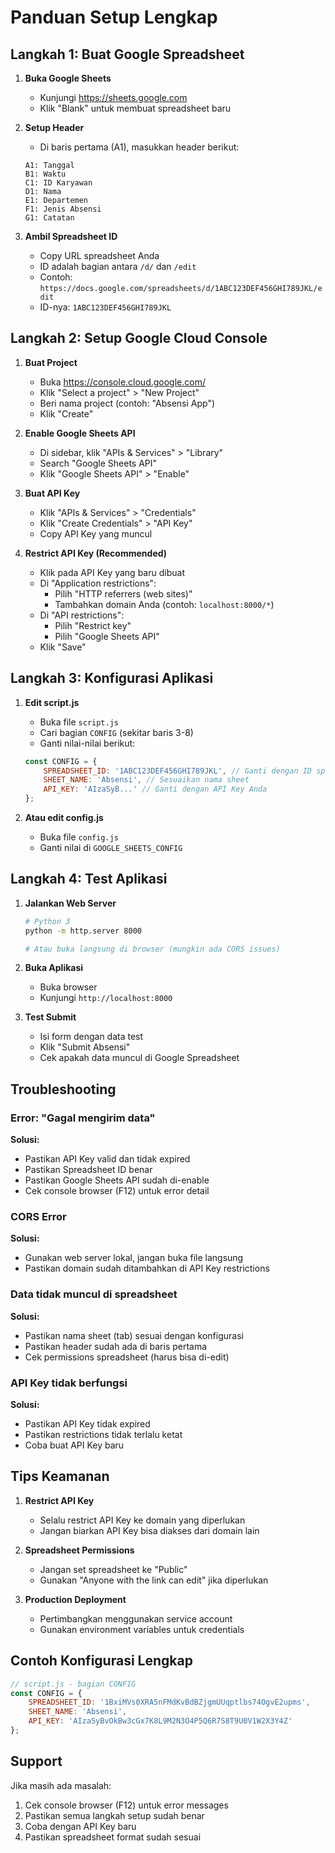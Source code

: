 # Panduan Setup Lengkap

## Langkah 1: Buat Google Spreadsheet

1. **Buka Google Sheets**
   - Kunjungi https://sheets.google.com
   - Klik "Blank" untuk membuat spreadsheet baru

2. **Setup Header**
   - Di baris pertama (A1), masukkan header berikut:
   ```
   A1: Tanggal
   B1: Waktu  
   C1: ID Karyawan
   D1: Nama
   E1: Departemen
   F1: Jenis Absensi
   G1: Catatan
   ```

3. **Ambil Spreadsheet ID**
   - Copy URL spreadsheet Anda
   - ID adalah bagian antara `/d/` dan `/edit`
   - Contoh: `https://docs.google.com/spreadsheets/d/1ABC123DEF456GHI789JKL/edit`
   - ID-nya: `1ABC123DEF456GHI789JKL`

## Langkah 2: Setup Google Cloud Console

1. **Buat Project**
   - Buka https://console.cloud.google.com/
   - Klik "Select a project" > "New Project"
   - Beri nama project (contoh: "Absensi App")
   - Klik "Create"

2. **Enable Google Sheets API**
   - Di sidebar, klik "APIs & Services" > "Library"
   - Search "Google Sheets API"
   - Klik "Google Sheets API" > "Enable"

3. **Buat API Key**
   - Klik "APIs & Services" > "Credentials"
   - Klik "Create Credentials" > "API Key"
   - Copy API Key yang muncul

4. **Restrict API Key (Recommended)**
   - Klik pada API Key yang baru dibuat
   - Di "Application restrictions":
     - Pilih "HTTP referrers (web sites)"
     - Tambahkan domain Anda (contoh: `localhost:8000/*`)
   - Di "API restrictions":
     - Pilih "Restrict key"
     - Pilih "Google Sheets API"
   - Klik "Save"

## Langkah 3: Konfigurasi Aplikasi

1. **Edit script.js**
   - Buka file `script.js`
   - Cari bagian `CONFIG` (sekitar baris 3-8)
   - Ganti nilai-nilai berikut:
   ```javascript
   const CONFIG = {
       SPREADSHEET_ID: '1ABC123DEF456GHI789JKL', // Ganti dengan ID spreadsheet Anda
       SHEET_NAME: 'Absensi', // Sesuaikan nama sheet
       API_KEY: 'AIzaSyB...' // Ganti dengan API Key Anda
   };
   ```

2. **Atau edit config.js**
   - Buka file `config.js`
   - Ganti nilai di `GOOGLE_SHEETS_CONFIG`

## Langkah 4: Test Aplikasi

1. **Jalankan Web Server**
   ```bash
   # Python 3
   python -m http.server 8000
   
   # Atau buka langsung di browser (mungkin ada CORS issues)
   ```

2. **Buka Aplikasi**
   - Buka browser
   - Kunjungi `http://localhost:8000`

3. **Test Submit**
   - Isi form dengan data test
   - Klik "Submit Absensi"
   - Cek apakah data muncul di Google Spreadsheet

## Troubleshooting

### Error: "Gagal mengirim data"
**Solusi:**
- Pastikan API Key valid dan tidak expired
- Pastikan Spreadsheet ID benar
- Pastikan Google Sheets API sudah di-enable
- Cek console browser (F12) untuk error detail

### CORS Error
**Solusi:**
- Gunakan web server lokal, jangan buka file langsung
- Pastikan domain sudah ditambahkan di API Key restrictions

### Data tidak muncul di spreadsheet
**Solusi:**
- Pastikan nama sheet (tab) sesuai dengan konfigurasi
- Pastikan header sudah ada di baris pertama
- Cek permissions spreadsheet (harus bisa di-edit)

### API Key tidak berfungsi
**Solusi:**
- Pastikan API Key tidak expired
- Pastikan restrictions tidak terlalu ketat
- Coba buat API Key baru

## Tips Keamanan

1. **Restrict API Key**
   - Selalu restrict API Key ke domain yang diperlukan
   - Jangan biarkan API Key bisa diakses dari domain lain

2. **Spreadsheet Permissions**
   - Jangan set spreadsheet ke "Public"
   - Gunakan "Anyone with the link can edit" jika diperlukan

3. **Production Deployment**
   - Pertimbangkan menggunakan service account
   - Gunakan environment variables untuk credentials

## Contoh Konfigurasi Lengkap

```javascript
// script.js - bagian CONFIG
const CONFIG = {
    SPREADSHEET_ID: '1BxiMVs0XRA5nFMdKvBdBZjgmUUqptlbs74OgvE2upms',
    SHEET_NAME: 'Absensi',
    API_KEY: 'AIzaSyBvOkBw3cGx7K8L9M2N3O4P5Q6R7S8T9U0V1W2X3Y4Z'
};
```

## Support

Jika masih ada masalah:
1. Cek console browser (F12) untuk error messages
2. Pastikan semua langkah setup sudah benar
3. Coba dengan API Key baru
4. Pastikan spreadsheet format sudah sesuai
